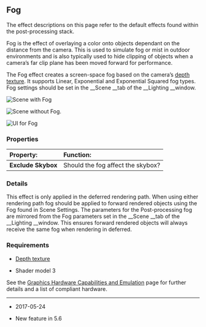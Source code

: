 ## Fog

The effect descriptions on this page refer to the default effects found within the post-processing stack.

Fog is the effect of overlaying a color onto objects dependant on the distance from the camera. This is used to simulate fog or mist in outdoor environments and is also typically used to hide clipping of objects when a camera’s far clip plane has been moved forward for performance.

The Fog effect creates a screen-space fog based on the camera’s [depth texture](SL-DepthTextures). It supports Linear, Exponential and Exponential Squared fog types. Fog settings should be set in the __Scene __tab of the __Lighting __window.

![Scene with Fog](../uploads/Main/PostProcessing-Fog-0.png)

![Scene without Fog.](../uploads/Main/PostProcessing-Fog-1.png)

![UI for Fog](../uploads/Main/PostProcessing-Fog-2.png)

### Properties

| __Property:__| __Function:__ |
|:---|:---| 
| __Exclude Skybox__| Should the fog affect the skybox? |

### Details

This effect is only applied in the deferred rendering path. When using either rendering path fog should be applied to forward rendered objects using the Fog found in Scene Settings. The parameters for the Post-processing fog are mirrored from the Fog parameters set in the __Scene __tab of the __Lighting __window. This ensures forward rendered objects will always receive the same fog when rendering in deferred.

### Requirements

* [Depth texture](SL-DepthTextures)

* Shader model 3

See the [Graphics Hardware Capabilities and Emulation](GraphicsEmulation) page for further details and a list of compliant hardware.

---

* <span class="page-edit"> 2017-05-24  <!-- include IncludeTextNewPageNoEdit --></span>

* <span class="page-history">New feature in 5.6</span>
